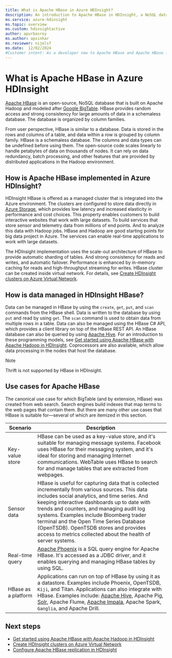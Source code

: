 ```yaml
---
title: What is Apache HBase in Azure HDInsight?
description: An introduction to Apache HBase in HDInsight, a NoSQL database build on Hadoop. Learn about use cases and compare HBase to other Hadoop clusters.
ms.service: azure-hdinsight
ms.topic: overview
ms.custom: hdinsightactive
author: apurbasroy
ms.author: apsinhar
ms.reviewer: nijelsf
ms.date:  12/02/2024
#Customer intent: As a developer new to Apache HBase and Apache HBase in Azure HDInsight, I want to have a basic understanding of Microsoft's implementation of Apache HBase in Azure HDInsight so I can decide if I want to use it rather than build my own cluster.
---
```


# What is Apache HBase in Azure HDInsight

[Apache HBase](https://hbase.apache.org/) is an open-source, NoSQL database that is built on Apache Hadoop and modeled after [Google BigTable](https://cloud.google.com/bigtable/). HBase provides random access and strong consistency for large amounts of data in a schemaless database. The database is organized by column families.

From user perspective, HBase is similar to a database. Data is stored in the rows and columns of a table, and data within a row is grouped by column family. HBase is a schemaless database. The columns and data types can be undefined before using them. The open-source code scales linearly to handle petabytes of data on thousands of nodes. It can rely on data redundancy, batch processing, and other features that are provided by distributed applications in the Hadoop environment.

## How is Apache HBase implemented in Azure HDInsight?

HDInsight HBase is offered as a managed cluster that is integrated into the Azure environment. The clusters are configured to store data directly in [Azure Storage](./../hdinsight-hadoop-use-blob-storage.md), which provides low latency and increased elasticity in performance and cost choices. This property enables customers to build interactive websites that work with large datasets. To build services that store sensor and telemetry data from millions of end points. And to analyze this data with Hadoop jobs. HBase and Hadoop are good starting points for big data project in Azure. The services can enable real-time applications to work with large datasets.

The HDInsight implementation uses the scale-out architecture of HBase to provide automatic sharding of tables. And strong consistency for reads and writes, and automatic failover. Performance is enhanced by in-memory caching for reads and high-throughput streaming for writes. HBase cluster can be created inside virtual network. For details, see  [Create HDInsight clusters on Azure Virtual Network](./apache-hbase-provision-vnet.md).

## How is data managed in HDInsight HBase?

Data can be managed in HBase by using the `create`, `get`, `put`, and `scan` commands from the HBase shell. Data is written to the database by using `put` and read by using `get`. The `scan` command is used to obtain data from multiple rows in a table. Data can also be managed using the HBase C# API, which provides a client library on top of the HBase REST API. An HBase database can also be queried by using [Apache Hive](https://hive.apache.org/). For an introduction to these programming models, see [Get started using Apache HBase with Apache Hadoop in HDInsight](./apache-hbase-tutorial-get-started-linux.md). Coprocessors are also available, which allow data processing in the nodes that host the database.

> [!NOTE]  
> Thrift is not supported by HBase in HDInsight.

## Use cases for Apache HBase

The canonical use case for which BigTable (and by extension, HBase) was created from web search. Search engines build indexes that map terms to the web pages that contain them. But there are many other use cases that HBase is suitable for—several of which are itemized in this section.

|Scenario |Description |
|---|---|
|Key-value store|HBase can be used as a key-value store, and it's suitable for managing message systems. Facebook uses HBase for their messaging system, and it's ideal for storing and managing Internet communications. WebTable uses HBase to search for and manage tables that are extracted from webpages.|
|Sensor data|HBase is useful for capturing data that is collected incrementally from various sources. This data includes social analytics, and time series. And keeping interactive dashboards up to date with trends and counters, and managing audit log systems. Examples include Bloomberg trader terminal and the Open Time Series Database (OpenTSDB). OpenTSDB stores and provides access to metrics collected about the health of server systems.|
|Real-time query|[Apache Phoenix](https://phoenix.apache.org/) is a SQL query engine for Apache HBase. It's accessed as a JDBC driver, and it enables querying and managing HBase tables by using SQL.|
|HBase as a platform|Applications can run on top of HBase by using it as a datastore. Examples include Phoenix, OpenTSDB, `Kiji`, and Titan. Applications can also integrate with HBase. Examples include: [Apache Hive](https://hive.apache.org/), Apache Pig, [Solr](https://lucene.apache.org/solr/), Apache Flume, [Apache Impala](https://impala.apache.org/), Apache Spark, `Ganglia`, and Apache Drill.|

## Next steps

* [Get started using Apache HBase with Apache Hadoop in HDInsight](./apache-hbase-tutorial-get-started-linux.md)
* [Create HDInsight clusters on Azure Virtual Network](./apache-hbase-provision-vnet.md)
* [Configure Apache HBase replication in HDInsight](apache-hbase-replication.md)
